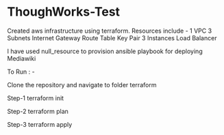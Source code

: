 # ThoughWorks-Test

Created aws infrastructure using terraform. Resources include -
1 VPC
3 Subnets
Internet Gateway
Route Table
Key Pair
3 Instances
Load Balancer

I have used null_resource to provision ansible playbook for deploying Mediawiki

To Run : -

Clone the repository and navigate to folder terraform

Step-1 terraform init

Step-2 terraform plan

Step-3 terraform apply
